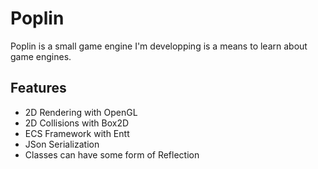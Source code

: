 # Poplin
 Poplin is a small game engine I'm developping is a means to learn about game engines.

## Features
- 2D Rendering with OpenGL
- 2D Collisions with Box2D
- ECS Framework with Entt
- JSon Serialization
- Classes can have some form of Reflection